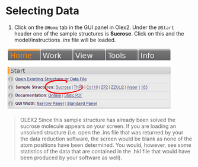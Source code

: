 # Selecting Data

1. Click on the `@Home` tab in the GUI panel in Olex2. Under the `@Start` header one of the sample structures is **Sucrose**. Click on this and the model/instructions *.ins* file will be loaded.

![50 Home Tab in GUI Panel](./images/start.png)

>OLEX2 Since this sample structure has already been solved the sucrose molecule appears on your screen. If you are loading an unsolved structure (i.e. open the .ins file that was returned by your the data reduction software, the screen would be blank as none of the atom positions have been determined. You would, however, see some statistics of the data that are contained in the .hkl file that would have been produced by your software as well).